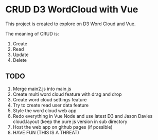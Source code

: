 # CRUD D3 WordCloud with Vue
This project is created to explore on D3 Word Cloud and Vue.

The meaning of CRUD is:
1. Create 
2. Read
3. Update
4. Delete

## TODO
1. Merge main2.js into main.js
2. Create multi word cloud feature with drag and drop
3. Create word cloud settings feature
4. Try to create read user data feature
5. Style the word cloud web app
6. Redo everything in Vue Node and use latest D3 and Jason Davies cloud.layout (keep the pure js version in sub directory
7. Host the web app on github pages (if possible)
8. HAVE FUN (THIS IS A THREAT)
